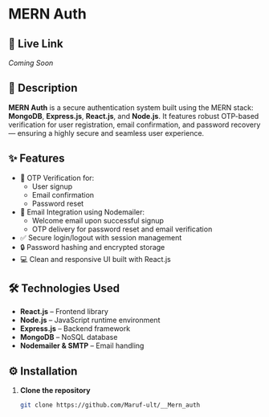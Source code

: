 # MERN Auth

## 🔗 Live Link
_Coming Soon_

## 📌 Description
**MERN Auth** is a secure authentication system built using the MERN stack: **MongoDB**, **Express.js**, **React.js**, and **Node.js**. It features robust OTP-based verification for user registration, email confirmation, and password recovery — ensuring a highly secure and seamless user experience.

## ✨ Features
- 🔐 OTP Verification for:
  - User signup
  - Email confirmation
  - Password reset
- 📧 Email Integration using Nodemailer:
  - Welcome email upon successful signup
  - OTP delivery for password reset and email verification
- ✅ Secure login/logout with session management
- 🔒 Password hashing and encrypted storage
- 💻 Clean and responsive UI built with React.js

## 🛠️ Technologies Used
- **React.js** – Frontend library
- **Node.js** – JavaScript runtime environment
- **Express.js** – Backend framework
- **MongoDB** – NoSQL database
- **Nodemailer & SMTP** – Email handling

## ⚙️ Installation

1. **Clone the repository**
   ```bash
   git clone https://github.com/Maruf-ult/__Mern_auth
